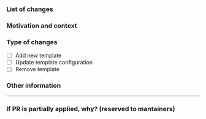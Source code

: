 <!--- Please always add a PR description as if nobody knows anything about the context these changes come from. -->
<!--- Even if we are all from our internal team, we may not be on the same page. -->
<!--- Write this PR as you were contributing to a public OSS project, where nobody knows you and you have to earn their trust. -->
<!--- This will improve our projects in the long run! Thanks. -->

<!-- markdownlint-disable-next-line -->
### List of changes

<!--- Describe your changes in detail -->

### Motivation and context

<!--- Why is this change required? What problem does it solve? -->

### Type of changes

- [ ] Add new template
- [ ] Update template configuration
- [ ] Remove template

### Other information

<!-- Any other information that is important to this PR such as screenshots of how the component looks before and after the change. -->

---

### If PR is partially applied, why? (reserved to mantainers)

<!--- Describe the blocking cause -->
